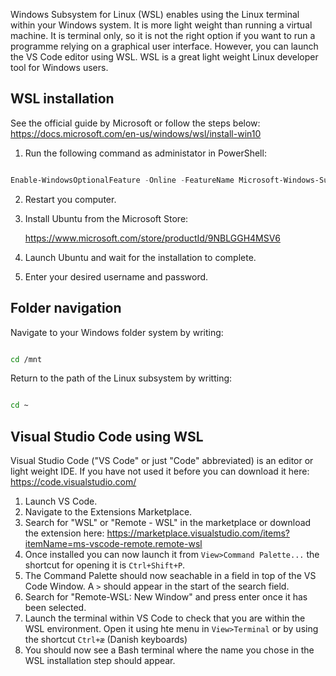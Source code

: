 Windows Subsystem for Linux (WSL) enables using the Linux terminal within your Windows system. It is more light weight than running a virtual machine. It is terminal only, so it is not the right option if you want to run a programme relying on a graphical user interface. However, you can launch the VS Code editor using WSL. WSL is a great light weight Linux developer tool for Windows users.

## WSL installation

See the official guide by Microsoft or follow the steps below: https://docs.microsoft.com/en-us/windows/wsl/install-win10

1. Run the following command as administator in PowerShell:

``` PowerShell

Enable-WindowsOptionalFeature -Online -FeatureName Microsoft-Windows-Subsystem-Linux

```

2. Restart you computer.

3. Install Ubuntu from the Microsoft Store:
   
   https://www.microsoft.com/store/productId/9NBLGGH4MSV6

4. Launch Ubuntu and wait for the installation to complete.

5. Enter your desired username and password.

## Folder navigation

Navigate to your Windows folder system by writing:

``` Bash

cd /mnt

```

Return to the path of the Linux subsystem by writting:

``` Bash

cd ~

```

## Visual Studio Code using WSL

Visual Studio Code ("VS Code" or just "Code" abbreviated) is an editor or light weight IDE. If you have not used it before you can download it here: https://code.visualstudio.com/

1. Launch VS Code.
2. Navigate to the Extensions Marketplace.
3. Search for "WSL" or "Remote - WSL" in the marketplace or download the extension here: https://marketplace.visualstudio.com/items?itemName=ms-vscode-remote.remote-wsl 
4. Once installed you can now launch it from `View>Command Palette...` the shortcut for opening it is `Ctrl+Shift+P`.
5. The Command Palette should now seachable in a field in top of the VS Code Window. A `>` should appear in the start of the search field.
6. Search for "Remote-WSL: New Window" and press enter once it has been selected.
7. Launch the terminal within VS Code to check that you are within the WSL environment. Open it using hte menu in `View>Terminal` or by using the shortcut `Ctrl+æ` (Danish keyboards)
8. You should now see a Bash terminal where the name you chose in the WSL installation step should appear.
